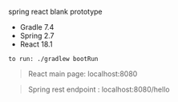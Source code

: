spring react blank prototype

* Gradle 7.4
* Spring 2.7
* React 18.1

`
to run:
./gradlew bootRun
`

> React main page: localhost:8080

> Spring rest endpoint : localhost:8080/hello
